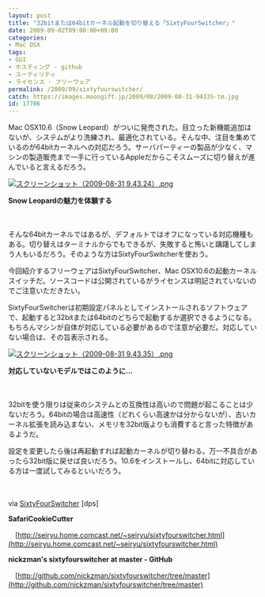 ```yaml
---
layout: post
title: "32bitまたは64bitカーネル起動を切り替える「SixtyFourSwitcher」"
date: 2009-09-02T09:00:00+09:00
categories:
- Mac OSX
tags: 
- GUI
- ホスティング - github
- ユーティリティ
- ライセンス - フリーウェア
permalink: /2009/09/sixtyfourswitcher/
catch: https://images.moongift.jp/2009/08/2009-08-31-94335-tm.jpg
id: 17706
---
```

Mac OSX10.6（Snow Leopard）がついに発売された。目立った新機能追加はないが、システムがより洗練され、最適化されている。そんな中、注目を集めているのが64bitカーネルへの対応だろう。サーバパーティーの製品が少なく、マシンの製造販売まで一手に行っているAppleだからこそスムーズに切り替えが進んでいると言えるだろう。

  

[![スクリーンショット（2009-08-31 9.43.24）.png](https://images.moongift.jp/2009/08/2009-08-31-94324-tm.jpg)](https://images.moongift.jp/2009/08/2009-08-31-94324.png)  
  
**Snow Leopardの魅力を体験する**

  

　

  

そんな64bitカーネルではあるが、デフォルトではオフになっている対応機種もある。切り替えはターミナルからでもできるが、失敗すると怖いと躊躇してしまう人もいるだろう。そのような方はSixtyFourSwitcherを使おう。

  

今回紹介するフリーウェアはSixtyFourSwitcher、Mac OSX10.6の起動カーネルスイッチだ。ソースコードは公開されているがライセンスは明記されていないのでご注意いただきたい。

  
  
<!--more-->

SixtyFourSwitcherは初期設定パネルとしてインストールされるソフトウェアで、起動すると32bitまたは64bitのどちらで起動するか選択できるようになる。もちろんマシンが自体が対応している必要があるので注意が必要だ。対応していない場合は、その旨表示される。

  

[![スクリーンショット（2009-08-31 9.43.35）.png](https://images.moongift.jp/2009/08/2009-08-31-94335-tm.jpg)](https://images.moongift.jp/2009/08/2009-08-31-94335.png)  
  
**対応していないモデルではこのように…**

  

　

  

32bitを使う限りは従来のシステムとの互換性は高いので問題が起こることは少ないだろう。64bitの場合は高速性（どれくらい高速かは分からないが）、古いカーネル拡張を読み込まない、メモリを32bit版よりも消費すると言った特徴があるようだ。

  

設定を変更したら後は再起動すれば起動カーネルが切り替わる。万一不具合があったら32bit版に戻せば良いだろう。10.6をインストールし、64bitに対応している方は一度試してみるといいだろう。

  

　

  

via [SixtyFourSwitcher](http://dpsmac.com/6622) [dps]

  

**SafariCookieCutter**  
  
　[http://seiryu.home.comcast.net/~seiryu/sixtyfourswitcher.html](http://seiryu.home.comcast.net/~seiryu/sixtyfourswitcher.html)

  

**nickzman's sixtyfourswitcher at master - GitHub**  
  
　[http://github.com/nickzman/sixtyfourswitcher/tree/master](http://github.com/nickzman/sixtyfourswitcher/tree/master)

  
